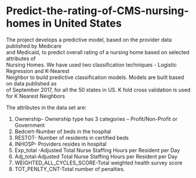 # Predict-the-rating-of-CMS-nursing-homes in United States


The	project	develops	a	predictive	model,	based	on	the	provider	data	published	by	Medicare	
and	Medicaid,	to	predict	overall	rating	of	a	nursing	home	based	on	selected	attributes	of	
Nursing	Homes.	We have	used	two	classification	techniques	- Logistic	Regression	and	K-Nearest	
Neighbor	to	build	predictive	classification	models.	Models	are	built	based	on	data	published	as	
of	September	2017,	for all	the	50	states	in	US.
K fold cross validation is used for K Nearest Neighbors  

The attributes in the data set are:

1. Ownership-	Ownership	type	has	3	categories	–	Profit/Non-Profit	or	Government	
2. Bedcert-Number	of	beds	in	the	hospital	
3. RESTOT-	Number	of	residents	in	certified	beds	
4. INHOSP-	Providers	resides	in	hospital	
5. Exp_total	-Adjusted	Total	Nurse	Staffing	Hours	per	Resident	per	Day	
6. Adj_total-Adjusted	Total	Nurse	Staffing	Hours	per	Resident	per	Day	
7. WEIGHTED_ALL_CYCLES_SCORE-Total	weighted	health	survey	score	
8. TOT_PENLTY_CNT-Total	number	of	penalties.

